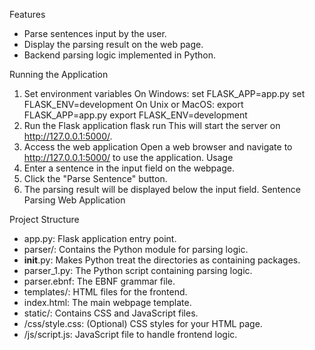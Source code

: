 Features
- Parse sentences input by the user.
- Display the parsing result on the web page.
- Backend parsing logic implemented in Python.


Running the Application
1. Set environment variables
 On Windows:
 set FLASK_APP=app.py
 set FLASK_ENV=development
 On Unix or MacOS:
 export FLASK_APP=app.py
 export FLASK_ENV=development
2. Run the Flask application
 flask run
 This will start the server on http://127.0.0.1:5000/.
3. Access the web application
 Open a web browser and navigate to http://127.0.0.1:5000/ to use the application.
Usage
1. Enter a sentence in the input field on the webpage.
2. Click the "Parse Sentence" button.
3. The parsing result will be displayed below the input field.
Sentence Parsing Web Application

Project Structure
- app.py: Flask application entry point.
- parser/: Contains the Python module for parsing logic.
 - __init__.py: Makes Python treat the directories as containing packages.
 - parser_1.py: The Python script containing parsing logic.
 - parser.ebnf: The EBNF grammar file.
- templates/: HTML files for the frontend.
 - index.html: The main webpage template.
- static/: Contains CSS and JavaScript files.
 - /css/style.css: (Optional) CSS styles for your HTML page.
 - /js/script.js: JavaScript file to handle frontend logic.
